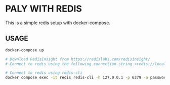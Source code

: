# PALY WITH REDIS

This is a simple redis setup with docker-compose.

## USAGE

```bash
docker-compose up

# Download RedisInsight from https://redislabs.com/redisinsight/
# Connect to redis using the following connection string <redis://localhost:6379> with password <password>

# Connect to redis using redis-cli
docker compose exec -it redis redis-cli -h 127.0.0.1 -p 6379 -a password
```
